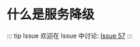 # 什么是服务降级



::: tip Issue 
 欢迎在 Issue 中讨论: [Issue 57](https://github.com/shfshanyue/Daily-Question/issues/57) 
:::

